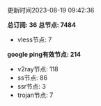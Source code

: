 更新时间2023-08-19 09:42:36

**总订阅: 36**
**总节点: 7484**
- vless节点: 7

**google ping有效节点: 214**
- v2ray节点: 118
- ss节点: 86
- ssr节点: 3
- trojan节点: 7
